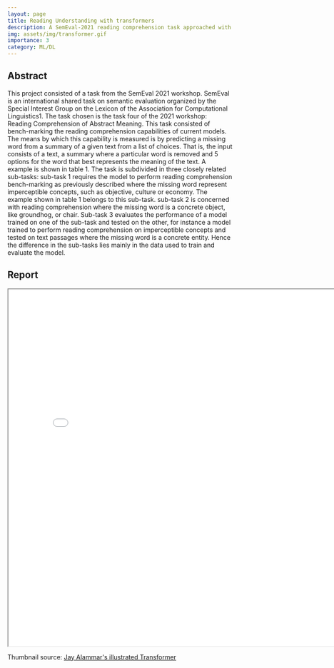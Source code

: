 ```yaml
---
layout: page
title: Reading Understanding with transformers
description: A SemEval-2021 reading comprehension task approached with Transformers
img: assets/img/transformer.gif
importance: 3
category: ML/DL
---
```

## Abstract
This project consisted of a task from the SemEval 2021 workshop. SemEval is an international shared task on semantic
evaluation organized by the Special Interest Group on the Lexicon of the Association for Computational Linguistics1.
The task chosen is the task four of the 2021 workshop: Reading Comprehension of Abstract Meaning. 
This task consisted of bench-marking the reading comprehension capabilities of current models.
The means by which this capability is measured is by predicting a missing word from a summary of a given text from a
list of choices. That is, the input consists of a text, a summary where a particular word is removed and 5 options
for the word that best represents the meaning of the text. A example is shown in table 1. The task is subdivided in
three closely related sub-tasks: sub-task 1 requires the model to perform reading comprehension bench-marking as
previously described where the missing word represent imperceptible concepts, such as objective, culture or economy.
The example shown in table 1 belongs to this sub-task. sub-task 2 is concerned with reading comprehension where the
missing word is a concrete object, like groundhog, or chair. Sub-task 3 evaluates the performance of a model trained
on one of the sub-task and tested on the other, for instance a model trained to perform reading comprehension on
imperceptible concepts and tested on text passages where the missing word is a concrete entity. Hence the difference
in the sub-tasks lies mainly in the data used to train and evaluate the model.

## Report
<iframe src="/assets/pdf/reading_comprehension.pdf" style="width:800px; height:800px;"></iframe>

Thumbnail source: [Jay Alammar's illustrated Transformer](https://jalammar.github.io/illustrated-transformer/)